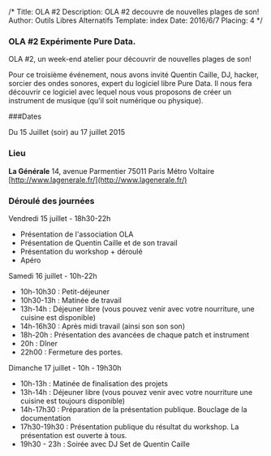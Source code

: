 /*
Title: OLA #2
Description: OLA #2 decouvre de nouvelles plages de son!
Author: Outils Libres Alternatifs
Template: index
Date: 2016/6/7
Placing: 4
*/


### OLA #2 Expérimente Pure Data.

OLA #2, un week-end atelier pour découvrir de nouvelles plages de son!

Pour ce troisième événement, nous avons invité Quentin Caille, DJ, hacker, sorcier des ondes sonores, expert du logiciel libre Pure Data. Il nous fera découvrir ce logiciel avec lequel nous vous proposons de créer un instrument de musique (qu’il soit numérique ou physique).

###Dates

Du 15 Juillet (soir) au 17 juillet 2015

### Lieu

**La Générale**
14, avenue Parmentier 75011 Paris
Métro Voltaire
[http://www.lagenerale.fr/](http://www.lagenerale.fr/)

### Déroulé des journées

Vendredi 15 juillet - 18h30-22h

- Présentation de l'association OLA
- Présentation de Quentin Caille et de son travail
- Présentation du workshop + déroulé
- Apéro

Samedi 16 juillet - 10h-22h

- 10h-10h30 : Petit-déjeuner
- 10h30-13h : Matinée de travail
- 13h-14h : Déjeuner libre (vous pouvez venir avec votre nourriture, une cuisine est disponible)
- 14h-16h30 : Après midi travail (ainsi son son son)
- 18h-20h : Présentation des avancées de chaque patch et instrument
- 20h : Dîner
- 22h00 : Fermeture des portes.

Dimanche 17 juillet - 10h - 19h30h

- 10h-13h : Matinée de finalisation des projets
- 13h-14h : Déjeuner libre (vous pouvez venir avec votre nourriture une cuisine est toujours disponible)
- 14h-17h30 : Préparation de la présentation publique. Bouclage de la documentation
- 17h30-19h30 : Présentation publique du résultat du workshop. La présentation est ouverte à tous.
- 19h30 - 23h : Soirée avec DJ Set de Quentin Caille
